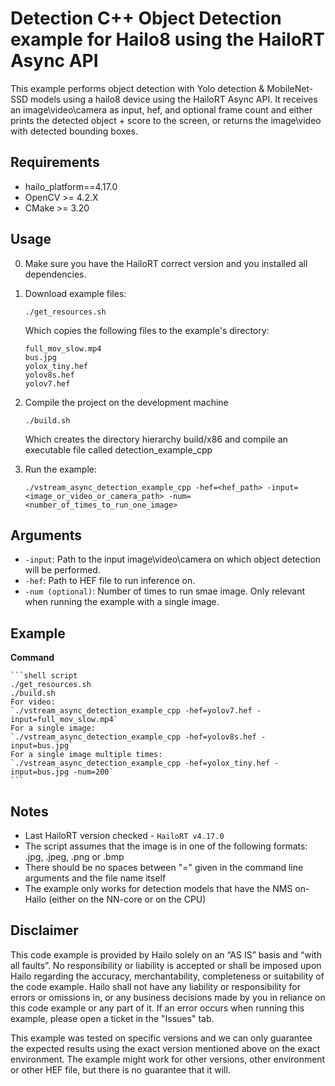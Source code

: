 Detection C++ Object Detection example for Hailo8 using the HailoRT Async API
================

This example performs object detection with Yolo detection & MobileNet-SSD models using a hailo8 device using the HailoRT Async API.
It receives an image\video\camera as input, hef, and optional frame count and either prints the detected object + score to the screen, or returns the image\video with detected bounding boxes.

Requirements
------------

- hailo_platform==4.17.0
- OpenCV >= 4.2.X
- CMake >= 3.20

Usage
-----
0. Make sure you have the HailoRT correct version and you installed all dependencies. 

1. Download example files:
	```shell script
    ./get_resources.sh
    ```
    Which copies the following files to the example's directory:
    ```
    full_mov_slow.mp4
    bus.jpg
    yolox_tiny.hef
    yolov8s.hef
    yolov7.hef
    ```

3. Compile the project on the development machine  
	```shell script
    ./build.sh
    ```
	Which creates the directory hierarchy build/x86 and compile an executable file called detection_example_cpp

5. Run the example:

	```shell script
    ./vstream_async_detection_example_cpp -hef=<hef_path> -input=<image_or_video_or_camera_path> -num=<number_of_times_to_run_one_image>
    ```
 
	
Arguments
---------

- ``-input``: Path to the input image\video\camera on which object detection will be performed.
- ``-hef``: Path to HEF file to run inference on.
- ``-num (optional)``: Number of times to run smae image. Only relevant when running the example with a single image.

Example 
-------
**Command**

    ```shell script
	./get_resources.sh
	./build.sh
    For video:
	`./vstream_async_detection_example_cpp -hef=yolov7.hef -input=full_mov_slow.mp4`
    For a single image:
    `./vstream_async_detection_example_cpp -hef=yolov8s.hef -input=bus.jpg`
    For a single image multiple times:
    `./vstream_async_detection_example_cpp -hef=yolox_tiny.hef -input=bus.jpg -num=200`
	```	

Notes
----------------
- Last HailoRT version checked - ``HailoRT v4.17.0``
- The script assumes that the image is in one of the following formats: .jpg, .jpeg, .png or .bmp 
- There should be no spaces between "=" given in the command line arguments and the file name itself
- The example only works for detection models that have the NMS on-Hailo (either on the NN-core or on the CPU)

Disclaimer
----------
This code example is provided by Hailo solely on an “AS IS” basis and “with all faults”. No responsibility or liability is accepted or shall be imposed upon Hailo regarding the accuracy, merchantability, completeness or suitability of the code example. Hailo shall not have any liability or responsibility for errors or omissions in, or any business decisions made by you in reliance on this code example or any part of it. If an error occurs when running this example, please open a ticket in the "Issues" tab.

This example was tested on specific versions and we can only guarantee the expected results using the exact version mentioned above on the exact environment. The example might work for other versions, other environment or other HEF file, but there is no guarantee that it will.
